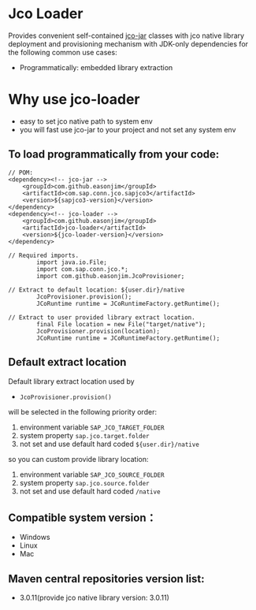 
# Jco Loader

Provides convenient self-contained [jco-jar](https://github.com/easonjim/jco-jar) 
classes with jco native library deployment and provisioning mechanism with JDK-only dependencies
for the following common use cases:
* Programmatically: embedded library extraction

# Why use jco-loader
* easy to set jco native path to system env
* you will fast use jco-jar to your project and not set any system env

## To load programmatically from your code:
```
// POM:
<dependency><!-- jco-jar -->
    <groupId>com.github.easonjim</groupId>
    <artifactId>com.sap.conn.jco.sapjco3</artifactId>
    <version>${sapjco3-version}</version>
</dependency>
<dependency><!-- jco-loader -->
    <groupId>com.github.easonjim</groupId>
    <artifactId>jco-loader</artifactId>
    <version>${jco-loader-version}</version>
</dependency>

// Required imports.
		import java.io.File;
		import com.sap.conn.jco.*;
		import com.github.easonjim.JcoProvisioner;

// Extract to default location: ${user.dir}/native 
		JcoProvisioner.provision();
		JCoRuntime runtime = JCoRuntimeFactory.getRuntime();

// Extract to user provided library extract location.
		final File location = new File("target/native");
		JcoProvisioner.provision(location);
		JCoRuntime runtime = JCoRuntimeFactory.getRuntime();
```

## Default extract location

Default library extract location used by
* ```JcoProvisioner.provision()```

will be selected in the following priority order:
 1. environment variable ```SAP_JCO_TARGET_FOLDER```
 2. system property ```sap.jco.target.folder```
 3. not set and use default hard coded ```${user.dir}/native```

so you can custom provide library location:
 1. environment variable ```SAP_JCO_SOURCE_FOLDER```
 2. system property ```sap.jco.source.folder```
 3. not set and use default hard coded ```/native```

## Compatible system version：
* Windows
* Linux
* Mac

## Maven central repositories version list:
* 3.0.11(provide jco native library version: 3.0.11)
